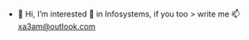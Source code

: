 - 👋 Hi,  I’m interested 👀 in Infosystems, if you too > write me 📫 xa3am@outlook.com 

<!---
xa3am/xa3am is a ✨ special ✨ repository because its `README.md` (this file) appears on your GitHub profile.
You can click the Preview link to take a look at your changes.
--->
